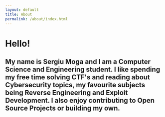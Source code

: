 ```yaml
---
layout: default
title: About
permalink: /about/index.html
---
```

<h1> Hello! </h1>
<h2> My name is Sergiu Moga and I am a Computer Science and Engineering student. I like spending my free time solving CTF's and reading about Cybersecurity topics, my favourite subjects being Reverse Engineering and Exploit Development. I also enjoy contributing to Open Source Projects or building my own. </h2>
